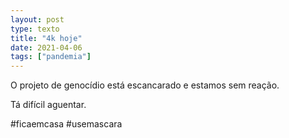 ```yaml
---
layout: post
type: texto
title: "4k hoje"
date: 2021-04-06
tags: ["pandemia"]
---
```

O projeto de genocídio está escancarado e estamos sem reação.  

Tá difícil aguentar.

#ficaemcasa #usemascara